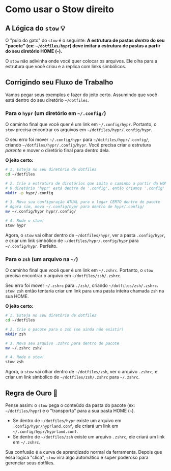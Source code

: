 # Como usar o Stow direito

## A Lógica do `stow` 💡

O "pulo do gato" do `stow` é o seguinte: **A estrutura de pastas *dentro* do seu "pacote" (ex: `~/dotfiles/hypr`) deve imitar a estrutura de pastas a partir do seu diretório HOME (`~`).**

O `stow` não adivinha onde você quer colocar os arquivos. Ele olha para a estrutura que você criou e a replica com links simbólicos.

## Corrigindo seu Fluxo de Trabalho

Vamos pegar seus exemplos e fazer do jeito certo. Assumindo que você está dentro do seu diretório `~/dotfiles`.

### Para o `hypr` (um diretório em `~/.config/`)

O caminho final que você quer é um link em `~/.config/hypr`.
Portanto, o `stow` precisa encontrar os arquivos em `~/dotfiles/hypr/.config/hypr`.

O seu erro foi mover `~/.config/hypr` para `~/dotfiles/hypr/.config/`, criando `~/dotfiles/hypr/.config/hypr`. Você precisa criar a estrutura *parente* e mover o diretório final para dentro dela.

**O jeito certo:**

```bash
# 1. Esteja no seu diretório de dotfiles
cd ~/dotfiles

# 2. Crie a estrutura de diretórios que imita o caminho a partir da HOME
# O diretório 'hypr' está dentro de '.config', então criamos '.config' aqui.
mkdir -p hypr/.config

# 3. Mova sua configuração ATUAL para o lugar CERTO dentro do pacote
# Agora sim, mova ~/.config/hypr para dentro de hypr/.config/
mv ~/.config/hypr hypr/.config/

# 4. Rode o stow!
stow hypr
```

Agora, o `stow` vai olhar dentro de `~/dotfiles/hypr`, ver a pasta `.config/hypr`, e criar um link simbólico de `~/dotfiles/hypr/.config/hypr` para `~/.config/hypr`. Perfeito.

### Para o `zsh` (um arquivo na `~/`)

O caminho final que você quer é um link em `~/.zshrc`.
Portanto, o `stow` precisa encontrar o arquivo em `~/dotfiles/zsh/.zshrc`.

Seu erro foi mover `~/.zshrc` para `./zsh/`, criando `~/dotfiles/zsh/.zshrc`. `stow zsh` então tentaria criar um link para uma pasta inteira chamada `zsh` na sua HOME.

**O jeito certo:**

```bash
# 1. Esteja no seu diretório de dotfiles
cd ~/dotfiles

# 2. Crie o pacote para o zsh (se ainda não existir)
mkdir zsh

# 3. Mova seu arquivo .zshrc para dentro do pacote
mv ~/.zshrc zsh/

# 4. Rode o stow!
stow zsh
```

Agora, o `stow` vai olhar dentro de `~/dotfiles/zsh`, ver o arquivo `.zshrc`, e criar um link simbólico de `~/dotfiles/zsh/.zshrc` para `~/.zshrc`.

## Regra de Ouro 🧠

Pense assim: o `stow` pega o conteúdo da pasta do pacote (ex: `~/dotfiles/hypr`) e o "transporta" para a sua pasta HOME (`~`).

- Se dentro de `~/dotfiles/hypr` existe um arquivo em `.config/hypr/hyprland.conf`, ele criará um link em `~/.config/hypr/hyprland.conf`.
- Se dentro de `~/dotfiles/zsh` existe um arquivo `.zshrc`, ele criará um link em `~/.zshrc`.

Sua confusão é a curva de aprendizado normal da ferramenta. Depois que essa lógica "clica", `stow` vira algo automático e super poderoso para gerenciar seus dotfiles.
